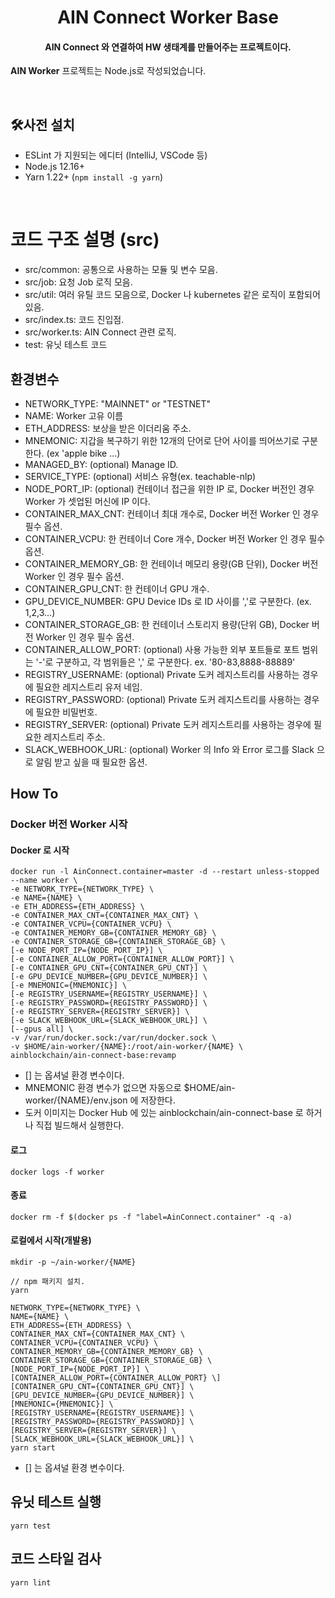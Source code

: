 <h1 align="center">AIN Connect Worker Base</h1>
<h4 align="center">AIN Connect 와 연결하여 HW 생태계를 만들어주는 프로젝트이다.</h4>
                                                                                                
**AIN Worker** 프로젝트는 Node.js로 작성되었습니다.

<br>

## 🛠사전 설치

- ESLint 가 지원되는 에디터 (IntelliJ, VSCode 등)
- Node.js 12.16+
- Yarn 1.22+ (`npm install -g yarn`)

<br>

# 코드 구조 설명 (src)

- src/common: 공통으로 사용하는 모듈 및 변수 모음.
- src/job: 요청 Job 로직 모음.
- src/util: 여러 유틸 코드 모음으로, Docker 나 kubernetes 같은 로직이 포함되어 있음.
- src/index.ts: 코드 진입점.
- src/worker.ts: AIN Connect 관련 로직.
- test: 유닛 테스트 코드
  <br>

## 환경변수

- NETWORK_TYPE: "MAINNET" or "TESTNET"
- NAME: Worker 고유 이름
- ETH_ADDRESS: 보상을 받은 이더리움 주소.
- MNEMONIC: 지갑을 복구하기 위한 12개의 단어로 단어 사이를 띄어쓰기로 구분한다. (ex 'apple bike ...)
- MANAGED_BY: (optional) Manage ID.
- SERVICE_TYPE: (optional) 서비스 유형(ex. teachable-nlp)
- NODE_PORT_IP: (optional) 컨테이너 접근을 위한 IP 로, Docker 버전인 경우 Worker 가 셋업된 머신에 IP 이다.
- CONTAINER_MAX_CNT: 컨테이너 최대 개수로, Docker 버전 Worker 인 경우 필수 옵션.
- CONTAINER_VCPU: 한 컨테이너 Core 개수, Docker 버전 Worker 인 경우 필수 옵션.
- CONTAINER_MEMORY_GB: 한 컨테이너 메모리 용량(GB 단위), Docker 버전 Worker 인 경우 필수 옵션.
- CONTAINER_GPU_CNT: 한 컨테이너 GPU 개수.
- GPU_DEVICE_NUMBER: GPU Device IDs 로 ID 사이를 ','로 구분한다. (ex. 1,2,3...)
- CONTAINER_STORAGE_GB: 한 컨테이너 스토리지 용량(단위 GB), Docker 버전 Worker 인 경우 필수 옵션.
- CONTAINER_ALLOW_PORT: (optional) 사용 가능한 외부 포트들로 포트 범위는 '-'로 구분하고, 각 범위들은 ',' 로 구분한다. ex. '80-83,8888-88889'
- REGISTRY_USERNAME: (optional) Private 도커 레지스트리를 사용하는 경우에 필요한 레지스트리 유저 네임.
- REGISTRY_PASSWORD: (optional) Private 도커 레지스트리를 사용하는 경우에 필요한 비밀번호.
- REGISTRY_SERVER: (optional) Private 도커 레지스트리를 사용하는 경우에 필요한 레지스트리 주소.
- SLACK_WEBHOOK_URL: (optional) Worker 의 Info 와 Error 로그를 Slack 으로 알림 받고 싶을 때 필요한 옵션.

## How To

### Docker 버전 Worker 시작

#### Docker 로 시작

```
docker run -l AinConnect.container=master -d --restart unless-stopped --name worker \
-e NETWORK_TYPE={NETWORK_TYPE} \
-e NAME={NAME} \
-e ETH_ADDRESS={ETH_ADDRESS} \
-e CONTAINER_MAX_CNT={CONTAINER_MAX_CNT} \
-e CONTAINER_VCPU={CONTAINER_VCPU} \
-e CONTAINER_MEMORY_GB={CONTAINER_MEMORY_GB} \
-e CONTAINER_STORAGE_GB={CONTAINER_STORAGE_GB} \
[-e NODE_PORT_IP={NODE_PORT_IP}] \
[-e CONTAINER_ALLOW_PORT={CONTAINER_ALLOW_PORT}] \
[-e CONTAINER_GPU_CNT={CONTAINER_GPU_CNT}] \
[-e GPU_DEVICE_NUMBER={GPU_DEVICE_NUMBER}] \
[-e MNEMONIC={MNEMONIC}] \
[-e REGISTRY_USERNAME={REGISTRY_USERNAME}] \
[-e REGISTRY_PASSWORD={REGISTRY_PASSWORD}] \
[-e REGISTRY_SERVER={REGISTRY_SERVER}] \
[-e SLACK_WEBHOOK_URL={SLACK_WEBHOOK_URL}] \
[--gpus all] \
-v /var/run/docker.sock:/var/run/docker.sock \
-v $HOME/ain-worker/{NAME}:/root/ain-worker/{NAME} \
ainblockchain/ain-connect-base:revamp
```

- [] 는 옵셔널 환경 변수이다.
- MNEMONIC 환경 변수가 없으면 자동으로 $HOME/ain-worker/{NAME}/env.json 에 저장한다.
- 도커 이미지는 Docker Hub 에 있는 ainblockchain/ain-connect-base 로 하거나 직접 빌드해서 실행한다.

#### 로그

```
docker logs -f worker
```

#### 종료

```
docker rm -f $(docker ps -f "label=AinConnect.container" -q -a)
```

#### 로컬에서 시작(개발용)

```
mkdir -p ~/ain-worker/{NAME}

// npm 패키지 설치.
yarn

NETWORK_TYPE={NETWORK_TYPE} \
NAME={NAME} \
ETH_ADDRESS={ETH_ADDRESS} \
CONTAINER_MAX_CNT={CONTAINER_MAX_CNT} \
CONTAINER_VCPU={CONTAINER_VCPU} \
CONTAINER_MEMORY_GB={CONTAINER_MEMORY_GB} \
CONTAINER_STORAGE_GB={CONTAINER_STORAGE_GB} \
[NODE_PORT_IP={NODE_PORT_IP}] \
[CONTAINER_ALLOW_PORT={CONTAINER_ALLOW_PORT} \]
[CONTAINER_GPU_CNT={CONTAINER_GPU_CNT}] \
[GPU_DEVICE_NUMBER={GPU_DEVICE_NUMBER}] \
[MNEMONIC={MNEMONIC}] \
[REGISTRY_USERNAME={REGISTRY_USERNAME}] \
[REGISTRY_PASSWORD={REGISTRY_PASSWORD}] \
[REGISTRY_SERVER={REGISTRY_SERVER}] \
[SLACK_WEBHOOK_URL={SLACK_WEBHOOK_URL}] \
yarn start
```

- [] 는 옵셔널 환경 변수이다.

## 유닛 테스트 실행

```
yarn test
```

## 코드 스타일 검사

```
yarn lint
```
